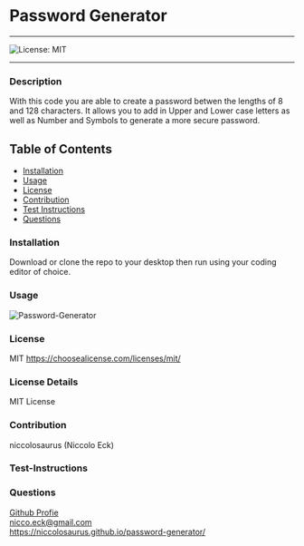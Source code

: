   # Password Generator

  ----
  ![License: MIT](https://img.shields.io/badge/License-MIT-yellow.svg)

  ----

### Description
With this code you are able to create a password betwen the lengths of 8 and 128 characters. It allows you to add in Upper and Lower case letters as well as Number and Symbols to generate a more secure password.

## Table of Contents
- [Installation](#installation)
- [Usage](#usage)
- [License](#license)
- [Contribution](#contribution)
- [Test Instructions](#test-instructions)
- [Questions](#questions)



### Installation
Download or clone the repo to your desktop then run using your coding editor of choice.

### Usage
![Password-Generator](./assets/gif/Password-Generator.gif)


### License
MIT
https://choosealicense.com/licenses/mit/

### License Details

MIT License
### Contribution
niccolosaurus (Niccolo Eck)

### Test-Instructions


### Questions
[Github Profie](https://github.com/niccolosaurus)<br/>
nicco.eck@gmail.com<br/>
https://niccolosaurus.github.io/password-generator/